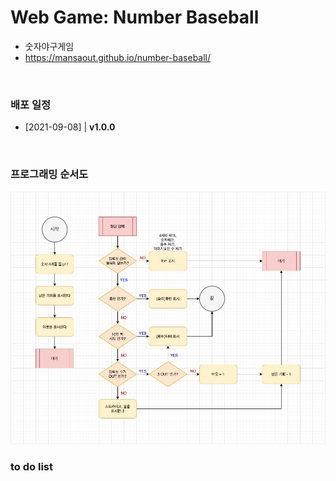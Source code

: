 # Web Game: Number Baseball

- 숫자야구게임
- https://mansaout.github.io/number-baseball/

<br>

### 배포 일정

- [2021-09-08] | **v1.0.0**

<br>

### 프로그래밍 순서도

<img src="programming-flowchart-number-baseball.jpg">

<br>

### to do list
